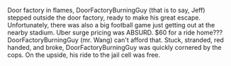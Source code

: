 Door factory in flames, DoorFactoryBurningGuy (that is to say, Jeff) stepped outside the door factory, ready to make his great escape. 
Unfortunately, there was also a big football game just getting out at the nearby stadium.
Uber surge pricing was ABSURD.
$60 for a ride home??? DoorFactoryBurningGuy (mr. Wang) can't afford that. 
Stuck, stranded, red handed, and broke, DoorFactoryBurningGuy was quickly cornered by the cops. 
On the upside, his ride to the jail cell was free.